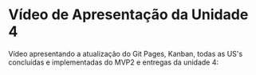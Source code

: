 # Vídeo de Apresentação da Unidade 4

 Vídeo apresentando a atualização do Git Pages, Kanban, todas as US's concluídas e implementadas do MVP2 e entregas da unidade 4:

